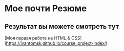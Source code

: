 # Мое почти Резюме

## Результат вы можете смотреть тут
[Моя первая работа на HTML & CSS] (https://ivantomsk.github.io/course_project-index/)
